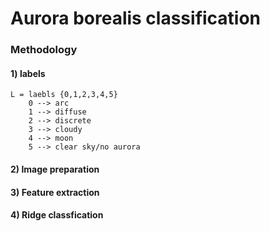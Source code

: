 # Aurora borealis classification

### Methodology
#### 1) labels    
    L = laebls {0,1,2,3,4,5}    
        0 --> arc   
        1 --> diffuse    
        2 --> discrete    
        3 --> cloudy    
        4 --> moon     
        5 --> clear sky/no aurora     
#### 2) Image preparation

#### 3) Feature extraction

#### 4) Ridge classfication



